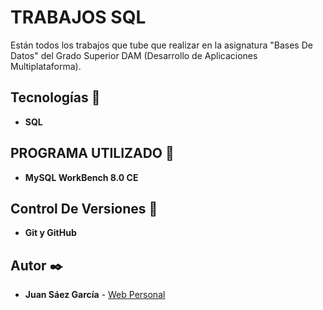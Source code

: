 # TRABAJOS SQL

Están todos los trabajos que tube que realizar en la asignatura "Bases De Datos" del Grado Superior DAM (Desarrollo de Aplicaciones Multiplataforma). 

## Tecnologías 🚀

* **SQL**  

## PROGRAMA UTILIZADO 📌

* **MySQL WorkBench 8.0 CE**

## Control De Versiones 📌

* **Git y GitHub**

## Autor ✒️

* **Juan Sáez García** -  [Web Personal](https://juamber.com)